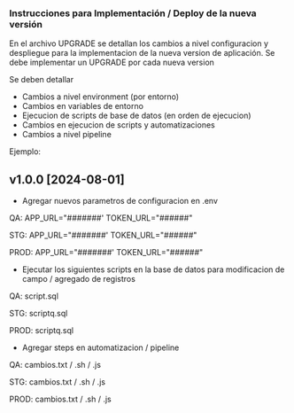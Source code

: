 ### Instrucciones para Implementación / Deploy de la nueva versión ###

En el archivo UPGRADE se detallan los cambios a nivel configuracion y despliegue para la implementacion de la nueva version de aplicación.
Se debe implementar un UPGRADE por cada nueva version

Se deben detallar

- Cambios a nivel environment (por entorno)
- Cambios en variables de entorno
- Ejecucion de scripts de base de datos (en orden de ejecucion)
- Cambios en ejecucion de scripts y automatizaciones
- Cambios a nivel pipeline


Ejemplo:

## v1.0.0 [2024-08-01]

- Agregar nuevos parametros de configuracion en .env

QA:
APP_URL="#######'
TOKEN_URL="######"

STG:
APP_URL="#######'
TOKEN_URL="######"

PROD:
APP_URL="#######'
TOKEN_URL="######"

- Ejecutar los siguientes scripts en la base de datos para modificacion de campo / agregado de registros

QA:
script.sql

STG:
scriptq.sql

PROD:
scriptq.sql

- Agregar steps en automatizacion / pipeline

QA:
cambios.txt / .sh / .js

STG:
cambios.txt / .sh / .js

PROD:
cambios.txt / .sh / .js